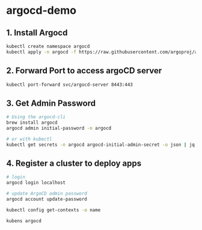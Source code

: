 # argocd-demo

## 1. Install Argocd

```sh
kubectl create namespace argocd
kubectl apply -n argocd -f https://raw.githubusercontent.com/argoproj/argo-cd/stable/manifests/install.yaml
```

## 2. Forward Port to access argoCD server

```sh
kubectl port-forward svc/argocd-server 8443:443
```

## 3. Get Admin Password

```sh
# Using the argocd-cli
brew install argocd
argocd admin initial-password -n argocd

# or with kubectl
kubectl get secrets -n argocd argocd-initial-admin-secret -o json | jq -r '.data["password"]' | base64 -d
```

## 4. Register a cluster to deploy apps

```sh
# login
argocd login localhost

# update ArgoCD admin password
argocd account update-password

kubectl config get-contexts -o name

kubens argocd
```
